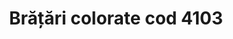 ---
layout: post
title: "Brățări colorate cod 4103"
description: "Brățări colorate cod 4103"
img: "/assets/img/bratari-colorate-1.jpg"
colors: "diverse"
price: "10 Ron/buc"
vertical: true
---
